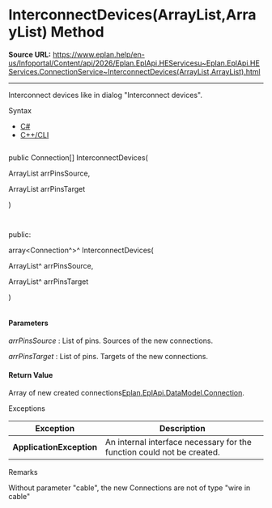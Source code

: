 # InterconnectDevices(ArrayList,ArrayList) Method

**Source URL:** https://www.eplan.help/en-us/Infoportal/Content/api/2026/Eplan.EplApi.HEServicesu~Eplan.EplApi.HEServices.ConnectionService~InterconnectDevices(ArrayList,ArrayList).html

---

Interconnect devices like in dialog "Interconnect devices".

Syntax

- [C#](#i-syntax-CS)
- [C++/CLI](#i-syntax-CPP2005)

```
```
public Connection[] InterconnectDevices( 

   ArrayList arrPinsSource,

   ArrayList arrPinsTarget

)
```
```

```
```
public:

array<Connection^>^ InterconnectDevices( 

   ArrayList^ arrPinsSource,

   ArrayList^ arrPinsTarget

)
```
```

#### Parameters

*arrPinsSource*
:   List of pins. Sources of the new connections.

*arrPinsTarget*
:   List of pins. Targets of the new connections.

#### Return Value

Array of new created connections[Eplan.EplApi.DataModel.Connection](Eplan.EplApi.DataModelu~Eplan.EplApi.DataModel.Connection.html).

Exceptions

| Exception | Description |
| --- | --- |
| **ApplicationException** | An internal interface necessary for the function could not be created. |

Remarks

Without parameter "cable", the new Connections are not of type "wire in cable"
